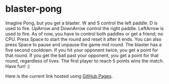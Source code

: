 # blaster-pong

Imagine Pong, but you get a blaster.
W and S control the left paddle. D is used to fire.
UpArrow and DownArrow control the right paddle. LeftArrow is used to fire.
As of now, you have to control both paddles or get a friend; no CPU.
Press Space to start the round and reset it after it ends. You can also press Space to pause and unpause the game mid round.
The blaster has a five second cooldown. If you hit your opponent twice, you get a point for that round. If you get the ball past your opponent, you get a point for that round, regardless of lives.
The first player to reach 5 points wins the match.
Have fun! :)

Here is the current link hosted using [GitHub Pages](https://vinedw.github.io/blaster-pong/).
